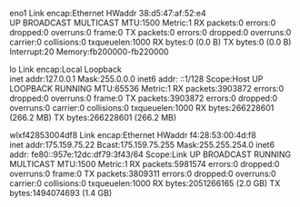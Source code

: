 eno1      Link encap:Ethernet  HWaddr 38:d5:47:af:52:e4  
          UP BROADCAST MULTICAST  MTU:1500  Metric:1
          RX packets:0 errors:0 dropped:0 overruns:0 frame:0
          TX packets:0 errors:0 dropped:0 overruns:0 carrier:0
          collisions:0 txqueuelen:1000 
          RX bytes:0 (0.0 B)  TX bytes:0 (0.0 B)
          Interrupt:20 Memory:fb200000-fb220000 

lo        Link encap:Local Loopback  
          inet addr:127.0.0.1  Mask:255.0.0.0
          inet6 addr: ::1/128 Scope:Host
          UP LOOPBACK RUNNING  MTU:65536  Metric:1
          RX packets:3903872 errors:0 dropped:0 overruns:0 frame:0
          TX packets:3903872 errors:0 dropped:0 overruns:0 carrier:0
          collisions:0 txqueuelen:1000 
          RX bytes:266228601 (266.2 MB)  TX bytes:266228601 (266.2 MB)

wlxf42853004df8 Link encap:Ethernet  HWaddr f4:28:53:00:4d:f8  
          inet addr:175.159.75.22  Bcast:175.159.75.255  Mask:255.255.254.0
          inet6 addr: fe80::957e:12dc:df79:3f43/64 Scope:Link
          UP BROADCAST RUNNING MULTICAST  MTU:1500  Metric:1
          RX packets:5981574 errors:0 dropped:0 overruns:0 frame:0
          TX packets:3809311 errors:0 dropped:0 overruns:0 carrier:0
          collisions:0 txqueuelen:1000 
          RX bytes:2051266165 (2.0 GB)  TX bytes:1494074693 (1.4 GB)

